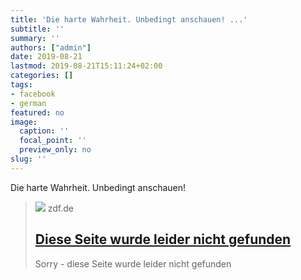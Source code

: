 ```yaml
---
title: 'Die harte Wahrheit. Unbedingt anschauen! ...'
subtitle: ''
summary: ''
authors: ["admin"]
date: 2019-08-21
lastmod: 2019-08-21T15:11:24+02:00
categories: []
tags:
- facebook
- german
featured: no
image:
  caption: ''
  focal_point: ''
  preview_only: no
slug: ''
---
```

Die harte Wahrheit. Unbedingt anschauen!
> [![](https://www.zdf.de/assets/mainzelmann-100~1280x720?cb=1476888221959)](https://www.zdf.de/comedy/die-anstalt/die-anstalt-vom-18-dezember-2018-100.html)
> zdf.de
> ## [Diese Seite wurde leider nicht gefunden](https://www.zdf.de/comedy/die-anstalt/die-anstalt-vom-18-dezember-2018-100.html)
>
>Sorry - diese Seite wurde leider nicht gefunden


